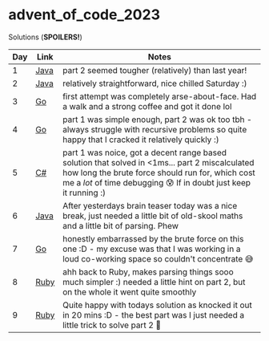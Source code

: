 # advent_of_code_2023

Solutions (__SPOILERS!__)

| Day  | Link  | Notes |
|---|---|---|
| 1  | [Java](https://github.com/eddbot/advent_of_code_2023/blob/main/src/main/java/com/murismo/solution/day_one/Solution.java)  | part 2 seemed tougher (relatively) than last year!  |
| 2  | [Java](https://github.com/eddbot/advent_of_code_2023/blob/main/src/main/java/com/murismo/solution/day_two/Solution.java)  | relatively straightforward, nice chilled Saturday :)  |
| 3  | [Go](https://github.com/eddbot/advent_of_code_2023/blob/main/go/day_3/main.go) | first attempt was completely arse-about-face. Had a walk and a strong coffee and got it done lol  |
| 4  | [Go](https://github.com/eddbot/advent_of_code_2023/blob/main/go/day_4/main.go) | part 1 was simple enough, part 2 was ok too tbh - always struggle with recursive problems so quite happy that I cracked it relatively quickly :) |
| 5 | [C#](https://github.com/eddbot/advent_of_code_2023/blob/main/dotnet/day_5/Program.cs) | part 1 was noice, got a decent range based solution that solved in <1ms... part 2 miscalculated how long the brute force should run for, which cost me a *lot* of time debugging 😰 If in doubt just keep it running :) |
| 6 | [Java](https://github.com/eddbot/advent_of_code_2023/blob/main/src/main/java/com/murismo/solution/day_6/Solution.java) | After yesterdays brain teaser today was a nice break, just needed a little bit of old-skool maths and a little bit of parsing. Phew |
| 7 | [Go](https://github.com/eddbot/advent_of_code_2023/blob/main/go/day_7/main.go) | honestly embarrassed by the brute force on this one :D - my excuse was that I was working in a loud co-working space so couldn't concentrate 😅 |
| 8 | [Ruby](https://github.com/eddbot/advent_of_code_2023/blob/main/ruby/day_8/solution.rb) | ahh back to Ruby, makes parsing things sooo much simpler :) needed a little hint on part 2, but on the whole it went quite smoothly |
| 9 | [Ruby](https://github.com/eddbot/advent_of_code_2023/blob/main/ruby/day_9/solution.rb)| Quite happy with todays solution as knocked it out in 20 mins :D - the best part was I just needed a little trick to solve part 2 🙂 |
